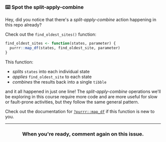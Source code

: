 ### :keyboard: Spot the split-apply-combine

Hey, did you notice that there's a *split-apply-combine* action happening in this repo already?

Check out the `find_oldest_sites()` function:
```r
find_oldest_sites <- function(states, parameter) {
  purrr::map_df(states, find_oldest_site, parameter)
}
```
This function:
- *splits* `states` into each individual state
- *applies* `find_oldest_site` to each state
- *combines* the results back into a single `tibble`

and it all happened in just one line! The *split-apply-combine* operations we'll be exploring in this course require more code and are more useful for slow or fault-prone activities, but they follow the same general pattern.

Check out the documentation for [`?purrr::map_df`](https://purrr.tidyverse.org/reference/map.html) if this function is new to you.

<hr><h3 align="center">When you're ready, comment again on this issue.</h3>
